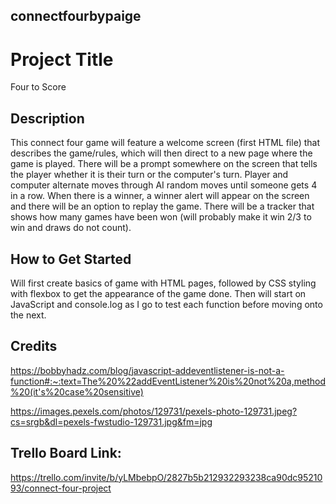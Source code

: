 ## connectfourbypaige

# Project Title

Four to Score

## Description

This connect four game will feature a welcome screen (first HTML file) that describes the game/rules, which will then direct to a new page where the game is played. There will be a prompt somewhere on the screen that tells the player whether it is their turn or the computer's turn. Player and computer alternate moves through AI random moves until someone gets 4 in a row. When there is a winner, a winner alert will appear on the screen and there will be an option to replay the game. There will be a tracker that shows how many games have been won (will probably make it win 2/3 to win and draws do not count).

## How to Get Started

Will first create basics of game with HTML pages, followed by CSS styling with flexbox to get the appearance of the game done. Then will start on JavaScript and console.log as I go to test each function before moving onto the next.

## Credits

https://bobbyhadz.com/blog/javascript-addeventlistener-is-not-a-function#:~:text=The%20%22addEventListener%20is%20not%20a,method%20(it's%20case%20sensitive)

https://images.pexels.com/photos/129731/pexels-photo-129731.jpeg?cs=srgb&dl=pexels-fwstudio-129731.jpg&fm=jpg

## Trello Board Link:

https://trello.com/invite/b/yLMbebpO/2827b5b212932293238ca90dc9521093/connect-four-project
